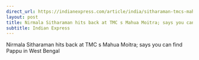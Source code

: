 ```yaml
---
direct_url: https://indianexpress.com/article/india/sitharaman-tmcs-mahua-moitra-pappu-west-bengal-lok-sabha-8324898/
layout: post
title: Nirmala Sitharaman hits back at TMC s Mahua Moitra; says you can find Pappu in West Bengal
subtitle: Indian Express
---
```


Nirmala Sitharaman hits back at TMC s Mahua Moitra; says you can find Pappu in West Bengal
